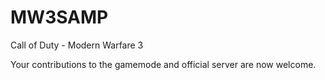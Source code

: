 # MW3SAMP
Call of Duty - Modern Warfare 3

Your contributions to the gamemode and official server are now welcome.
